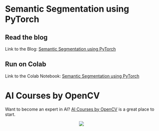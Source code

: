 # Semantic Segmentation using PyTorch

## Read the blog

Link to the Blog:
[Semantic Segmentation using PyTorch](https://www.learnopencv.com/pytorch-for-beginners-semantic-segmentation-using-torchvision/)

## Run on Colab

Link to the Colab Notebook:
[Semantic Segmentation using PyTorch](https://colab.research.google.com/github/spmallick/learnopencv/blob/master/PyTorch-Segmentation-torchvision/intro-seg.ipynb)

# AI Courses by OpenCV

Want to become an expert in AI?
[AI Courses by OpenCV](https://opencv.org/courses/) is a great place to start.

<a href="https://opencv.org/courses/">
<p align="center">
<img src="https://www.learnopencv.com/wp-content/uploads/2020/04/AI-Courses-By-OpenCV-Github.png">
</p>
</a>
